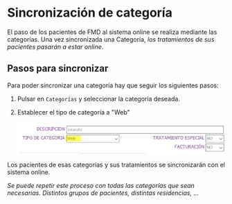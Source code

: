 # Sincronización de categoría

El paso de los pacientes de FMD al sistema online se realiza mediante las categorías.
Una vez sincronizada una Categoría, _los tratamientos de sus pacientes pasarán a estar online_.

## Pasos para sincronizar

Para poder sincronizar una categoría hay que seguir los siguientes pasos:

1. Pulsar en `Categorías` y seleccionar la categoría deseada.

1. Establecer el tipo de categoría a "Web"


	![Botón 'Web'](./images/2_categorias_sincronizar.jpg)


Los pacientes de esas categorías y sus tratamientos se sincronizarán con el sistema online.

_Se puede repetir este proceso con todas las categorías que sean necesarias. Distintos grupos de pacientes, distintas residencias, ..._

